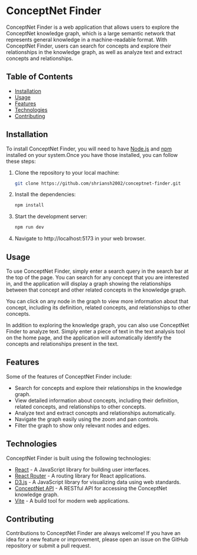 # ConceptNet Finder

ConceptNet Finder is a web application that allows users to explore the ConceptNet knowledge graph, which is a large semantic network that represents general knowledge in a machine-readable format. With ConceptNet Finder, users can search for concepts and explore their relationships in the knowledge graph, as well as analyze text and extract concepts and relationships.

## Table of Contents

-   [Installation](#installation)
-   [Usage](#usage)
-   [Features](#features)
-   [Technologies](#technologies)
-   [Contributing](#contributing)

## Installation

To install ConceptNet Finder, you will need to have [Node.js](https://nodejs.org/en/) and [npm](https://www.npmjs.com/) installed on your system.Once you have those installed, you can follow these steps:

1.  Clone the repository to your local machine:

    ```bash
    git clone https://github.com/shriansh2002/conceptnet-finder.git
    ```

2.  Install the dependencies:

    ```bash
    npm install
    ```

3.  Start the development server:

    ```bash
    npm run dev
    ```

4.  Navigate to http://localhost:5173 in your web browser.

## Usage

To use ConceptNet Finder, simply enter a search query in the search bar at the top of the page. You can search for any concept that you are interested in, and the application will display a graph showing the relationships between that concept and other related concepts in the knowledge graph.

You can click on any node in the graph to view more information about that concept, including its definition, related concepts, and relationships to other concepts.

In addition to exploring the knowledge graph, you can also use ConceptNet Finder to analyze text. Simply enter a piece of text in the text analysis tool on the home page, and the application will automatically identify the concepts and relationships present in the text.

## Features

Some of the features of ConceptNet Finder include:

-   Search for concepts and explore their relationships in the knowledge graph.
-   View detailed information about concepts, including their definition, related concepts, and relationships to other concepts.
-   Analyze text and extract concepts and relationships automatically.
-   Navigate the graph easily using the zoom and pan controls.
-   Filter the graph to show only relevant nodes and edges.

## Technologies

ConceptNet Finder is built using the following technologies:

-   [React](https://reactjs.org) - A JavaScript library for building user interfaces.
-   [React Router](https://reactrouter.com/) - A routing library for React applications.
-   [D3.js](https://d3js.org/) - A JavaScript library for visualizing data using web standards.
-   [ConceptNet API](https://conceptnet.io/) - A RESTful API for accessing the ConceptNet knowledge graph.
-   [Vite](https://vitejs.dev/) - A build tool for modern web applications.

## Contributing

Contributions to ConceptNet Finder are always welcome! If you have an idea for a new feature or improvement, please open an issue on the GitHub repository or submit a pull request.
